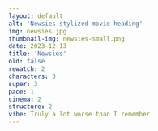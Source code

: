 ```yaml
---
layout: default
alt: 'Newsies stylized movie heading'
img: newsies.jpg
thumbnail-img: newsies-small.png
date: 2023-12-13
title: 'Newsies'
old: false
rewatch: 2
characters: 3
super: 3
pace: 1
cinema: 2
structure: 2
vibe: Truly a lot worse than I remember
---
```

